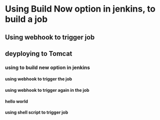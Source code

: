 # Using Build Now option in jenkins, to build a job
## Using webhook to trigger job
## deyploying to Tomcat
### using to build new option in jenkins
#### using webhook to trigger the job
#### using webhook to trigger again in the job
#### hello world
#### using shell script to trigger job
